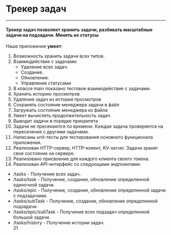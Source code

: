# Трекер задач
___
#### Трекер задач позволяет хранить задачи, разбивать масштабные задачи на подзадачи. Менять их статусы

Наше приложение **умеет**:
1. Возможность хранить задачи всех типов. 
2. Взаимодействие с задачами:
   * Удаление всех задач.
   * Создание. 
   * Обновление.  
   * Управление статусами 
3. В классе main показано тестовое взаимодействие с задачами.
4. Хранить историю просмотров
5. Удаление задач из истории просмотров
6. Сохранять состояние менеджера задачи в файл
7. Загружать состояние менеджера из файла
8. Умеет вычислять продолжительность задач
9. Выводит задачи в порядке приоритета
10. Задачи не пресекаются по времени. Каждая задача проверяется на пересечения с другими задачами.
11. Написаны unit-тесты для тестирования основного функционала приложения.
12. Реализован HTTP-сервер, HTTP-клиент, KV-server. Задачи зранят свое состояние на сервере.
13. Реализовано присвоение для каждого клиента своего токена.
14. Реализован API-интерфейс со следующими эндпоинтами:
   * /tasks - Получение всех задач.
   * /tasks/task - Получение, создание, обновление определенной одиночной задачи.
   * /tasks/epic - Получение, создание, обновление определенной задачи с подзадачами. 
   * /tasks/subTask - Получение, создание, обновление определенной подзадачи. 
   * /tasks/epic/subTask - Получение всех подзадач определенной большой задачи.
   * /tasks/history - Получение истории задач.   
21
